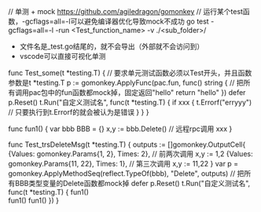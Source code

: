 // 单测 + mock https://github.com/agiledragon/gomonkey
// 运行某个test函数，-gcflags=all=-l可以避免编译器优化导致mock不成功
go test -gcflags=all=-l -run <Test_function_name> -v ./<sub_folder>/
- 文件名是_test.go结尾的，就不会导出（外部就不会访问到）
- vscode可以直接可视化单测

func Test_some(t *testing.T) {  // 要求单元测试函数必须以Test开头，并且函数参数是t *testing.T
	p := gomonkey.ApplyFunc(pac.fun, func() string {  // 把所有调用pac包中的fun函数都mock掉，固定返回"hello"
		return "hello"
	})
	defer p.Reset()
	t.Run("自定义测试名", func(t *testing.T) {
		if xxx {
			t.Errorf("erryyy")  // 只要执行到t.Errorf的就会被认为是错误
		}
	}
}

func fun1() {
  var bbb BBB = {}
  x,y := bbb.Delete()  // 远程rpc调用
  xxx
}

func Test_trsDeleteMsg(t *testing.T) {
	outputs := []gomonkey.OutputCell{
		{Values: gomonkey.Params{1, 2}, Times: 2}, // 前两次调用 x,y := 1,2
		{Values: gomonkey.Params{11, 22}, Times: 1}, // 第三次调用 x,y := 11,22
	}
	var p = gomonkey.ApplyMethodSeq(reflect.TypeOf(bbb), "Delete", outputs)  // 把所有BBB类型变量的Delete函数都mock掉
	defer p.Reset()
	t.Run("自定义测试名", func(t *testing.T) {
		fun1()  
		fun1()
		fun1()
	})
}